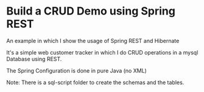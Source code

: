 # **Build a CRUD Demo using Spring REST**

An example in which I show the usage of Spring REST and Hibernate

It's a simple web customer tracker in which I do CRUD operations in a mysql Database using REST.

The Spring Configuration is done in pure Java (no XML)


Note: There is a sql-script folder to create the schemas and the tables.